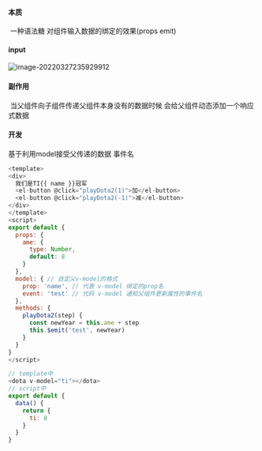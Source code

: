 #### 本质

​	一种语法糖 对组件输入数据的绑定的效果(props emit)

#### input

![image-20220327235929912](E:\学习心得\前端\view\image-20220327235929912.png)

#### 副作用

​	当父组件向子组件传递父组件本身没有的数据时候 会给父组件动态添加一个响应式数据

#### 开发

基于利用model接受父传递的数据 事件名

```js
<template>
<div>
  我们是TI{{ name }}冠军
  <el-button @click="playDota2(1)">加</el-button>
  <el-button @click="playDota2(-1)">减</el-button>
</div>
</template>
<script>
export default {
  props: {
    ame: {
      type: Number,
      default: 8
    }
  },
  model: { // 自定义v-model的格式
    prop: 'name', // 代表 v-model 绑定的prop名
    event: 'test' // 代码 v-model 通知父组件更新属性的事件名
  },
  methods: {
    playDota2(step) {
      const newYear = this.ame + step
      this.$emit('test', newYear)
    }
  }
}
</script>
```

```js
// template中
<dota v-model="ti"></dota>
// script中
export default {
  data() {
    return {
      ti: 8
    }
  }
}
```

